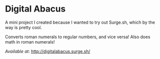 # Digital Abacus
A mini project I created because I wanted to try out Surge.sh, which by the way is pretty cool.

Converts roman numerals to regular numbers, and vice versa!
Also does math in roman numerals!

*Available at*: http://digitalabacus.surge.sh/
